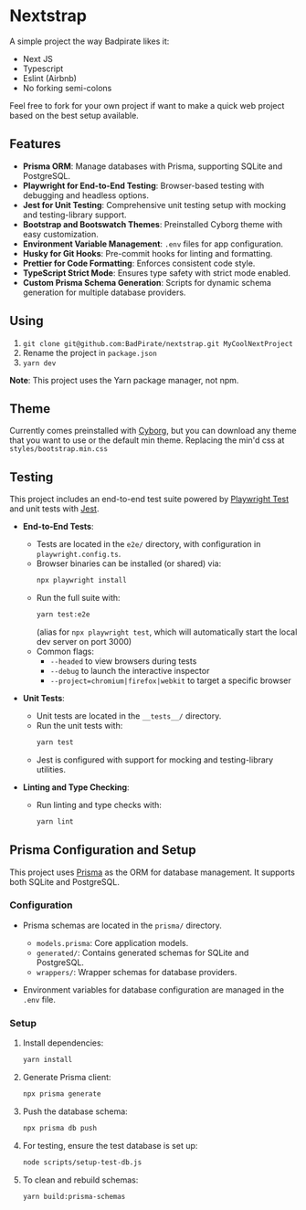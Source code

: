 # Nextstrap

A simple project the way Badpirate likes it:

- Next JS
- Typescript
- Eslint (Airbnb)
- No forking semi-colons

Feel free to fork for your own project if want to make a quick web project based on the best setup available.

## Features

- **Prisma ORM**: Manage databases with Prisma, supporting SQLite and PostgreSQL.
- **Playwright for End-to-End Testing**: Browser-based testing with debugging and headless options.
- **Jest for Unit Testing**: Comprehensive unit testing setup with mocking and testing-library support.
- **Bootstrap and Bootswatch Themes**: Preinstalled Cyborg theme with easy customization.
- **Environment Variable Management**: `.env` files for app configuration.
- **Husky for Git Hooks**: Pre-commit hooks for linting and formatting.
- **Prettier for Code Formatting**: Enforces consistent code style.
- **TypeScript Strict Mode**: Ensures type safety with strict mode enabled.
- **Custom Prisma Schema Generation**: Scripts for dynamic schema generation for multiple database providers.

## Using

1. `git clone git@github.com:BadPirate/nextstrap.git MyCoolNextProject`
2. Rename the project in `package.json`
3. `yarn dev`

**Note**: This project uses the Yarn package manager, not npm.

## Theme

Currently comes preinstalled with [Cyborg](https://bootswatch.com/cyborg/), but you can download any theme that you want to use or the default min theme. Replacing the min'd css at `styles/bootstrap.min.css`

## Testing

This project includes an end-to-end test suite powered by [Playwright Test](https://playwright.dev) and unit tests with [Jest](https://jestjs.io/).

- **End-to-End Tests**:

  - Tests are located in the `e2e/` directory, with configuration in `playwright.config.ts`.
  - Browser binaries can be installed (or shared) via:
    ```bash
    npx playwright install
    ```
  - Run the full suite with:
    ```bash
    yarn test:e2e
    ```
    (alias for `npx playwright test`, which will automatically start the local dev server on port 3000)
  - Common flags:
    - `--headed` to view browsers during tests
    - `--debug` to launch the interactive inspector
    - `--project=chromium|firefox|webkit` to target a specific browser

- **Unit Tests**:

  - Unit tests are located in the `__tests__/` directory.
  - Run the unit tests with:
    ```bash
    yarn test
    ```
  - Jest is configured with support for mocking and testing-library utilities.

- **Linting and Type Checking**:
  - Run linting and type checks with:
    ```bash
    yarn lint
    ```

## Prisma Configuration and Setup

This project uses [Prisma](https://www.prisma.io/) as the ORM for database management. It supports both SQLite and PostgreSQL.

### Configuration

- Prisma schemas are located in the `prisma/` directory.

  - `models.prisma`: Core application models.
  - `generated/`: Contains generated schemas for SQLite and PostgreSQL.
  - `wrappers/`: Wrapper schemas for database providers.

- Environment variables for database configuration are managed in the `.env` file.

### Setup

1. Install dependencies:

   ```bash
   yarn install
   ```

2. Generate Prisma client:

   ```bash
   npx prisma generate
   ```

3. Push the database schema:

   ```bash
   npx prisma db push
   ```

4. For testing, ensure the test database is set up:

   ```bash
   node scripts/setup-test-db.js
   ```

5. To clean and rebuild schemas:
   ```bash
   yarn build:prisma-schemas
   ```
